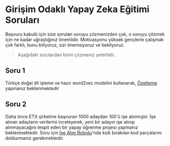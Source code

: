 # Girişim Odaklı Yapay Zeka Eğitimi Soruları


Başvuru kabulü için size sorulan soruyu çözmenizden çok, o soruyu çözmek için ne kadar uğraştığınız önemlidir. Motivasyonu yüksek gençlerle çalışmak çok farklı, bunu biliyoruz, sizi önemsiyoruz ve bekliyoruz.

> Aşağıdaki sorulardan birini çözmeniz yeterlidir.
 
## Soru 1
Türkçe doğal dil işleme ve hazır word2vec modelini kullanarak, [Özetleme](https://github.com/kaveai/girisim-odakli-yapay-zeka-egitimi-2-sorulari/blob/main/Soru1.ipynb) yapmanız beklenmektedir

## Soru 2
Daha önce ETX şirketine başvuran 1000 adaydan 100'ü işe alınmıştır. İşe alınan adayların verilerini inceleyerek, yeni bir adayın işe alınıp alınmayacağını tespit eden bir yapay öğrenme projesi yapmanız beklenmektedir. Soru için [İşe Alım Robotu](https://github.com/kaveai/girisim-odakli-yapay-zeka-egitimi-2-sorulari/blob/main/Soru2.ipynb)'nda ksik bırakılan kod parçalarını doldurmanız gerekmektedir.

